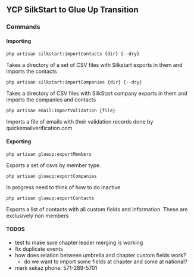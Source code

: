 ## YCP SilkStart to Glue Up Transition

### Commands

#### Importing

```
php artisan silkstart:importContacts {dir} {--dry}
```

Takes a directory of a set of CSV files with Silkstart exports in them and imports the contacts

```
php artisan silkstart:importCompanies {dir} {--dry}
```

Takes a directory of CSV files with SilkStart company exports in them and imports the companies and contacts

```injectablephp
php artisan email:importValidation {file}
```

Imports a file of emails with their validation records done by quickemailverification.com

#### Exporting

```
php artisan glueup:exportMembers
```

Exports a set of csvs by member type.

```
php artisan glueup:exportCompanies
```

In progress need to think of how to do inactive

```
php artisan glueup:exportContacts
```

Exports a list of contacts with all custom fields and information. These are exclusively non members

#### TODOS

* test to make sure chapter leader merging is working
* fix duplicate events
* how does relation between umbrella and chapter custom fields work?
    * do we want to import some fields at chapter and some at national?
* mark sekaz phone: 571-289-5701
